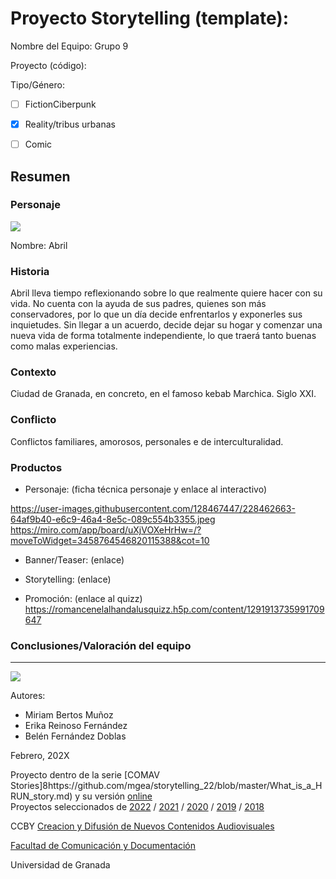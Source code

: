 

# Proyecto Storytelling (template): 

Nombre del Equipo: Grupo 9

Proyecto (código): 

Tipo/Género:  
- [ ] FictionCiberpunk  
- [x] Reality/tribus urbanas  
- [ ] Comic


## Resumen


### Personaje

![](https://github.com/mgea/storytelling/blob/master/img-nobody.png)

Nombre: Abril


### Historia
Abril lleva tiempo reflexionando sobre lo que realmente quiere hacer con su vida. No cuenta con la ayuda de sus padres, quienes son más conservadores, por lo que un día decide enfrentarlos y exponerles sus inquietudes. Sin llegar a un acuerdo, decide dejar su hogar y comenzar una nueva vida de forma totalmente independiente, lo que traerá tanto buenas como malas experiencias.

### Contexto
Ciudad de Granada, en concreto, en el famoso kebab Marchica. Siglo XXI.

### Conflicto 
Conflictos familiares, amorosos, personales e de interculturalidad.


### Productos

- Personaje: (ficha técnica personaje y enlace al interactivo) 

https://user-images.githubusercontent.com/128467447/228462663-64af9b40-e6c9-46a4-8e5c-089c554b3355.jpeg
https://miro.com/app/board/uXjVOXeHrHw=/?moveToWidget=3458764546820115388&cot=10


- Banner/Teaser:  (enlace) 


- Storytelling: (enlace) 

- Promoción: (enlace al quizz) https://romancenelalhandalusquizz.h5p.com/content/1291913735991709647




### Conclusiones/Valoración del equipo

------
![](https://upload.wikimedia.org/wikipedia/commons/thumb/6/62/CC-BY-SA-Andere_Wikis_%28v%29.svg/200px-CC-BY-SA-Andere_Wikis_%28v%29.svg.png)


Autores:  
<!---
Incluir lista de personas del grupo 
Se puede añadir enlace a página personal de github o lo que se quiera...(optativo)
-->

- Miriam Bertos Muñoz
- Erika Reinoso Fernández
- Belén Fernández Doblas

<!---
Lista completa de emojis de markDown - https://gist.github.com/rxaviers/7360908) 
-->



Febrero, 202X

Proyecto dentro de la serie [COMAV Stories]8https://github.com/mgea/storytelling_22/blob/master/What_is_a_HRUN_story.md) y su versión [online](https://utopolis.ugr.es/media/HRUN/)  
Proyectos seleccionados de [2022](https://github.com/mgea/storytelling/blob/master/2022/readme.md) / [2021](https://github.com/mgea/storytelling/blob/master/2021/readme.md) / [2020](https://github.com/mgea/storytelling/blob/master/2020/readme.md)  / 
[2019](https://github.com/mgea/storytelling/blob/master/2019/readme.md) / [2018](https://github.com/mgea/storytelling/blob/master/2018/readme.md) 

CCBY [Creacion y Difusión de Nuevos Contenidos Audiovisuales](http://utopolis.ugr.es/medialab)

[Facultad de Comunicación y Documentación](http://fcd.ugr.es)

Universidad de Granada
